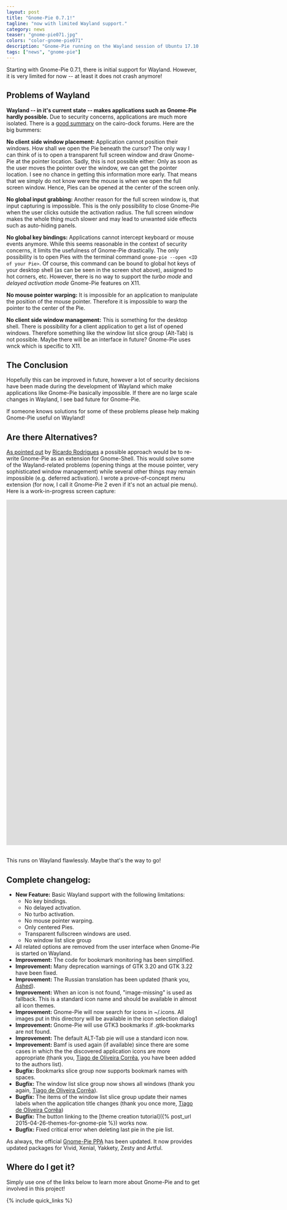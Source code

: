 ```yaml
---
layout: post
title: "Gnome-Pie 0.7.1!"
tagline: "now with limited Wayland support."
category: news
teaser: "gnome-pie071.jpg"
colors: "color-gnome-pie071"
description: "Gnome-Pie running on the Wayland session of Ubuntu 17.10."
tags: ["news", "gnome-pie"]
---
```


Starting with Gnome-Pie 0.7.1, there is initial support for Wayland. However, it is very limited for now -- at least it does not crash anymore!

<!--more-->

## Problems of Wayland

**Wayland -- in it's current state -- makes applications such as Gnome-Pie hardly possible.** Due to security concerns, applications are much more isolated. There is a [good summary](http://glx-dock.org/mr_article.php?b=5&a=73) on the cairo-dock forums. Here are the big bummers:

**No client side window placement:** Application cannot position their windows. How shall we open the Pie beneath the cursor? The only way I can think of is to open a transparent full screen window and draw Gnome-Pie at the pointer location. Sadly, this is not possible either: Only as soon as the user moves the pointer over the window, we can get the pointer location. I see no chance in getting this information more early. That means that we simply do not know were the mouse is when we open the full screen window. Hence, Pies can be opened at the center of the screen only.

**No global input grabbing:** Another reason for the full screen window is, that input capturing is impossible. This is the only possibility to close Gnome-Pie when the user clicks outside the activation radius. The full screen window makes the whole thing much slower and may lead to unwanted side effects such as auto-hiding panels.

**No global key bindings:** Applications cannot intercept keyboard or mouse events anymore. While this seems reasonable in the context of security concerns, it limits the usefulness of Gnome-Pie drastically. The only possibility is to open Pies with the terminal command `gnome-pie --open <ID of your Pie>`. Of course, this command can be bound to global hot keys of your desktop shell (as can be seen in the screen shot above), assigned to hot corners, etc. However, there is no way to support the *turbo mode* and *delayed activation mode* Gnome-Pie features on X11.

**No mouse pointer warping:** It is impossible for an application to manipulate the position of the mouse pointer. Therefore it is impossible to warp the pointer to the center of the Pie.

**No client side window management:** This is something for the desktop shell. There is possibility for a client application to get a list of opened windows. Therefore something like the window list slice group (Alt-Tab) is not possible. Maybe there will be an interface in future? Gnome-Pie uses wnck which is specific to X11.

## The Conclusion

Hopefully this can be improved in future, however a lot of security decisions have been made during the development of Wayland which make applications like Gnome-Pie basically impossible. If there are no large scale changes in Wayland, I see bad future for Gnome-Pie.

<div class="adaptive-alert well">If someone knows solutions for some of these problems please help making Gnome-Pie useful on Wayland!</div>

## Are there Alternatives?

[As pointed out](https://github.com/Simmesimme/Gnome-Pie/issues/147) by [Ricardo Rodrigues](https://github.com/RicardoEPRodrigues) a possible approach would be to re-write Gnome-Pie as an extension for Gnome-Shell. This would solve some of the Wayland-related problems (opening things at the mouse pointer, very sophisticated window management) while several other things may remain impossible (e.g. deferred activation). I wrote a prove-of-concept menu extension (for now, I call it Gnome-Pie 2 even if it's not an actual pie menu). Here is a work-in-progress screen capture:

<div class="responsive-video-169">
<iframe src="http://player.vimeo.com/video/224827490?title=0&amp;byline=0&amp;portrait=0&amp;color={% include link_color %}" width="1600" height="900" frameborder="0" webkitAllowFullScreen allowFullScreen></iframe>
</div>

<br>

This runs on Wayland flawlessly. Maybe that's the way to go!

## Complete changelog:

* **New Feature:** Basic Wayland support with the following limitations:
  * No key bindings. 
  * No delayed activation.
  * No turbo activation.
  * No mouse pointer warping.
  * Only centered Pies.
  * Transparent fullscreen windows are used.
  * No window list slice group
* All related options are removed from the user interface when Gnome-Pie is started on Wayland.  
* **Improvement:** The code for bookmark monitoring has been simplified.
* **Improvement:** Many deprecation warnings of GTK 3.20 and GTK 3.22 have been fixed.
* **Improvement:** The Russian translation has been updated (thank you, [Ashed](https://github.com/ashed)).
* **Improvement:** When an icon is not found, "image-missing" is used as fallback. This is a standard icon name and should be available in almost all icon themes.
* **Improvement:** Gnome-Pie will now search for icons in ~/.icons. All images put in this directory will be available in the icon selection dialog1
* **Improvement:** Gnome-Pie will use GTK3 bookmarks if .gtk-bookmarks are not found.
* **Improvement:** The default ALT-Tab pie will use a standard icon now.
* **Improvement:** Bamf is used again (if available) since there are some cases in which the the discovered application icons are more appropriate (thank you, [Tiago de Oliveira Corrêa](https://github.com/tcorreabr), you have been added to the authors list).
* **Bugfix:** Bookmarks slice group now supports bookmark names with spaces.
* **Bugfix:** The window list slice group now shows all windows (thank you again, [Tiago de Oliveira Corrêa](https://github.com/tcorreabr)).
* **Bugfix:** The items of the window list slice group update their names labels when the application title changes (thank you once more, [Tiago de Oliveira Corrêa](https://github.com/tcorreabr))
* **Bugfix:** The button linking to the [theme creation tutorial]({% post_url 2015-04-26-themes-for-gnome-pie %}) works now.
* **Bugfix:** Fixed critical error when deleting last pie in the pie list.

As always, the official [Gnome-Pie PPA](https://launchpad.net/~simonschneegans/+archive/ubuntu/testing) has been updated. It now provides updated packages for Vivid, Xenial, Yakkety, Zesty and Artful.

## Where do I get it?

Simply use one of the links below to learn more about Gnome-Pie and to get involved in this project!

{% include quick_links %}
